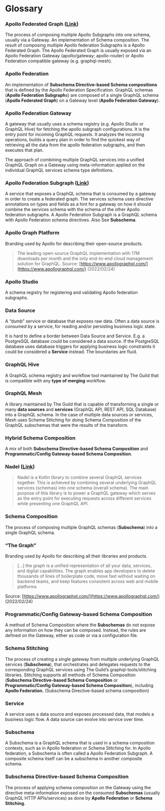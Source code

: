 # Glossary

### Apollo Federated Graph ([Link](https://www.apollographql.com/docs/federation/))

The process of composing multiple Apollo Subgraphs into one schema, usually via
a Gateway. An implementation of Schema composition. The result of composing
multiple Apollo federation Subgraphs is a Apollo Federated Graph. The Apollo
Federated Graph is usually exposed via an Apollo Federation Gateway
(apollo/gateway; apollo-router) or Apollo Federation compatible gateway (e.g.
graphql-mesh).

### Apollo Federation

An implementation of **Subschema Directive-based Schema compositions** that is
defined by the Apollo Federation Specification. GraphQL schemas (**Apollo
Federation Subgraph**s) are composed of a single GraphQL schema (**Apollo
Federated Graph**) on a Gateway level (**Apollo Federation Gateway**).

### Apollo Federation Gateway

A gateway that usually uses a schema registry (e.g. Apollo Studio or GraphQL
Hive) for fetching the apollo subgraph configurations. It is the entry point for
incoming GraphQL requests. It analyzes the incoming operations, builds a query
plan in order to find the quickest way of retrieving all the data from the
apollo federation subgraphs, and then executes that plan.

The approach of combining multiple GraphQL services into a unified GraphQL Graph
on a Gateway using meta-information applied on the individual GraphQL services
schema type definitions.

### Apollo Federation Subgraph ([Link](https://www.apollographql.com/docs/federation/subgraphs/))

A service that exposes a GraphQL schema that is consumed by a gateway in order
to create a federated graph. The services schema uses directive annotations on
types and fields as a hint for a gateway on how it should combine the services
schema with the schema of the other Apollo federation subgraphs. A Apollo
Federation Subgraph is a GraphQL schema with Apollo Federation schema
directives. Also See **Subschema**.

### Apollo Graph Platform

Branding used by Apollo for describing their open-source products.

> The leading open-source GraphQL implementation with 17M downloads per month
> and the only end-to-end cloud management solution for GraphQL. Source:
> [https://www.apollographql.com/](https://www.apollographql.com/) (2022/02/24)

### Apollo Studio

A schema registry for registering and validating Apollo federation subgraphs.

### Data Source

A “dumb” service or database that exposes raw data. Often a data source is
consumed by a service, for reading and/or persisting business logic state.

It is hard to define a border between Data Source and Service. E.g. a PostgreSQL
database could be considered a data source. If the PostgreSQL database uses
database triggers for applying business logic constraints it could be considered
a **Service** instead. The boundaries are fluid.

### GraphQL Hive

A GraphQL schema registry and workflow tool maintained by The Guild that is
compatible with any **type of merging** workflow.

### GraphQL Mesh

A library maintained by The Guild that is capable of transforming a single or
many **data sources** and **services** (GraphQL API, REST API, SQL Database)
into a GraphQL schema. In the case of multiple data sources or services, Mesh
uses Schema Stitching for doing Schema Composition of the GraphQL subschemas
that were the results of the transform.

### Hybrid Schema Composition

A mix of both **Subschema Directive-based Schema Composition** and
**Programmatic/Config Gateway-based Schema Composition**.

### Nadel ([Link](https://github.com/atlassian-labs/nadel))

> Nadel is a Kotlin library to combine several GraphQL services together. This
> is achieved by combining several underlying GraphQL services (schemas) into
> one schema (overall schema). The main purpose of this library is to power a
> GraphQL gateway which serves as the entry point for executing requests across
> different services while presenting one GraphQL API.

### Schema Composition

The process of composing multiple GraphQL schemas (**Subschema**) into a single
GraphQL schema.

### “The Graph”

Branding used by Apollo for describing all their libraries and products.

> [...] the graph is a unified representation of all your data, services, and
> digital capabilities. The graph enables app developers to delete thousands of
> lines of boilerplate code, move fast without waiting on backend teams, and
> keep features consistent across web and mobile platforms

Source: [https://www.apollographql.com/](https://www.apollographql.com/)
(2022/02/24)

### Programmatic/Config Gateway-based Schema Composition

A method of Schema Composition where the **Subschemas** do not expose any
information on how they can be composed. Instead, the rules are defined on the
Gateway, either as code or via a configuration file.

### Schema Stitching

The process of creating a single gateway from multiple underlying GraphQL
services (**Subschema**), that orchestrates and delegates requests to the
corresponding GraphQL services using The Guild’s graphql-tools/stitching
libraries. Stitching supports all methods of Schema Composition (**Subschema
Directive-based Schema Composition** or **Programmatic/Config Gateway-based
Schema Composition**), including **Apollo Federation.** (Subschema
Directive-based schema composition)

### Service

A service uses a data source and exposes processed data, that models a business
logic flow. A data source can evolve into service over time.

### Subschema

A Subschema is a GraphQL schema that is used in a schema composition contexts,
such as in Apollo federation or Schema Stitching for. In Apollo federation, a
Subschema is often called a Apollo Federation Subgraph. A composite schema
itself can be a subschema in another composite schema.

### Subschema Directive-based Schema Composition

The process of applying schema composition on the Gateway using the directive
meta-information exposed on the consumed **Subschemas** (usually GraphQL HTTP
APIs/services) as done by **Apollo Federation** or **Schema Stitching**.
